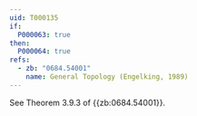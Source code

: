 ```yaml
---
uid: T000135
if:
  P000063: true
then:
  P000064: true
refs:
  - zb: "0684.54001"
    name: General Topology (Engelking, 1989)
---
```


See Theorem 3.9.3 of {{zb:0684.54001}}.